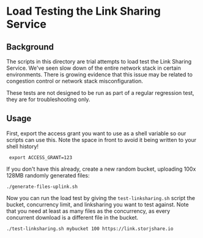 # Load Testing the Link Sharing Service

## Background

The scripts in this directory are trial attempts to load test the Link Sharing Service.  We've
seen slow down of the entire network stack in certain environments.  There is growing evidence
that this issue may be related to congestion control or network stack misconfiguration.

These tests are not designed to be run as part of a regular regression test, they are for
troubleshooting only.

## Usage

First, export the access grant you want to use as a shell variable so our scripts can use this.
Note the space in front to avoid it being written to your shell history!

```shell
 export ACCESS_GRANT=123
```

If you don't have this already, create a new random bucket, uploading 100x 128MB randomly
generated files:

```shell
./generate-files-uplink.sh
```

Now you can run the load test by giving the `test-linksharing.sh` script the bucket, concurrency
limit, and linksharing you want to test against. Note that you need at least as many files as
the concurrency, as every concurrent download is a different file in the bucket.

```shell
./test-linksharing.sh mybucket 100 https://link.storjshare.io
```

